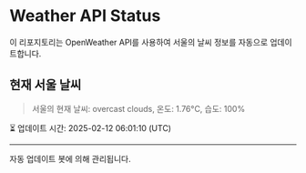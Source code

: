 
# Weather API Status

이 리포지토리는 OpenWeather API를 사용하여 서울의 날씨 정보를 자동으로 업데이트합니다.

## 현재 서울 날씨
> 서울의 현재 날씨: overcast clouds, 온도: 1.76°C, 습도: 100%

⏳ 업데이트 시간: 2025-02-12 06:01:10 (UTC)

---
자동 업데이트 봇에 의해 관리됩니다.
